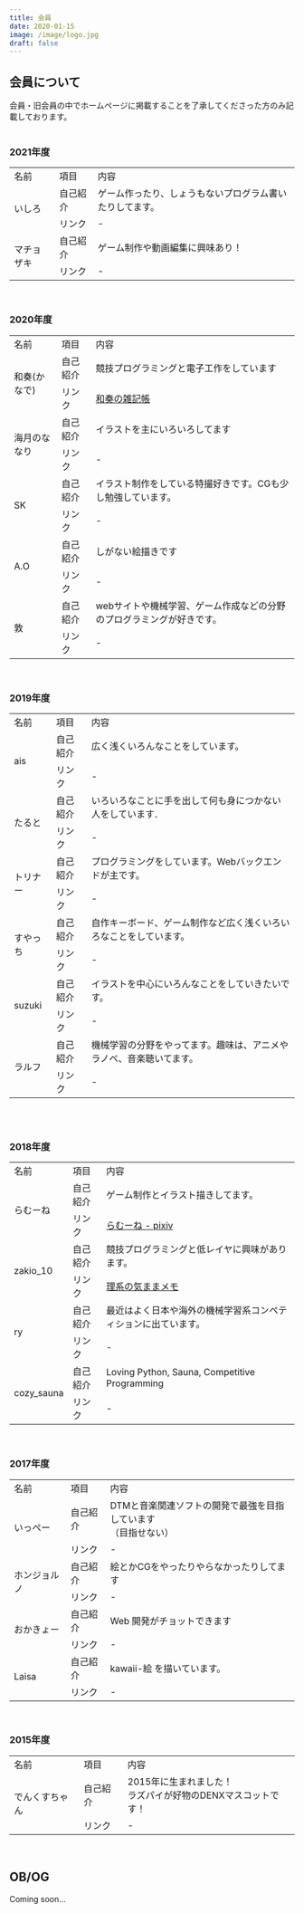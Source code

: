 ```yaml
---
title: 会員
date: 2020-01-15
image: /image/logo.jpg
draft: false
---
```

## 会員について

会員・旧会員の中でホームページに掲載することを了承してくださった方のみ記載しております。\
<br>

### 2021年度

<table class="table">
	<tr>
		<td class="namae">名前</td>
		<td class="koumoku">項目</td>
		<td class="naiyou">内容</td>
	</tr>
	<tr>
		<td class="namae" rowspan="2">いしろ</td>
		<td>自己紹介</td>
		<td class="honbun">ゲーム作ったり、しょうもないプログラム書いたりしてます。</td>
	</tr>
	<tr>
		<td>リンク</td>
		<td class="honbun">-</a></td>
	</tr>	
	<tr>
		<td class="namae" rowspan="2">マチョザキ</td>
		<td>自己紹介</td>
		<td class="honbun">ゲーム制作や動画編集に興味あり！</td>
	</tr>
	<tr>
		<td>リンク</td>
		<td class="honbun">-</a></td>
	</tr>	
	
</table><br>

### 2020年度

<table class="table">
	<tr>
		<td class="namae">名前</td>
		<td class="koumoku">項目</td>
		<td class="naiyou">内容</td>
	</tr>
	<tr>
		<td class="namae" rowspan="2">和奏(かなで)</td>
		<td>自己紹介</td>
		<td class="honbun">競技プログラミングと電子工作をしています</td>
	</tr>
	<tr>
		<td>リンク</td>
		<td class="honbun"><a href="https://kanade-2001.hatenablog.com/" target="_blank" rel="noopener">和奏の雑記帳</a></td>
	</tr>
	<tr>
		<td class="namae" rowspan="2">海月のななり</td>
		<td>自己紹介</td>
		<td class="honbun">イラストを主にいろいろしてます</td>
	</tr>
	<tr>
		<td>リンク</td>
		<td class="honbun">-</a></td>
	</tr>
	<tr>
		<td class="namae" rowspan="2">SK</td>
		<td>自己紹介</td>
		<td class="honbun">イラスト制作をしている特撮好きです。CGも少し勉強しています。</td>
	</tr>
	<tr>
		<td>リンク</td>
		<td class="honbun">-</a></td>
	</tr>
	<tr>
		<td class="namae" rowspan="2">A.O</td>
		<td>自己紹介</td>
		<td class="honbun">しがない絵描きです</td>
	</tr>
	<tr>
		<td>リンク</td>
		<td class="honbun">-</a></td>
	</tr>
	<tr>
		<td class="namae" rowspan="2">敦</td>
		<td>自己紹介</td>
		<td class="honbun">webサイトや機械学習、ゲーム作成などの分野のプログラミングが好きです。</td>
	</tr>
	<tr>
		<td>リンク</td>
		<td class="honbun">-</a></td>
	</tr>
	
</table><br>

### 2019年度

<table class="table">
	<tr>
		<td class="namae">名前</td>
		<td class="koumoku">項目</td>
		<td class="naiyou">内容</td>
	</tr>
	<tr>
		<td class="namae" rowspan="2">ais</td>
		<td>自己紹介</td>
		<td class="honbun">広く浅くいろんなことをしています。</td>
	</tr>
	<tr>
		<td>リンク</td>
		<td>-</td>
	</tr>
	<tr>
		<td class="namae" rowspan="2">たると</td>
		<td>自己紹介</td>
		<td class="honbun">いろいろなことに手を出して何も身につかない人をしています．</td>
	</tr>
	<tr>
		<td>リンク</td>
		<td>-</td>
	</tr>
	<tr>
		<td class="namae" rowspan="2">トリナー</td>
		<td>自己紹介</td>
		<td class="honbun">プログラミングをしています。Webバックエンドが主です。</td>
	</tr>
	<tr>
		<td>リンク</td>
		<td>-</td>
	</tr>
	<tr>
		<td class="namae" rowspan="2">すやっち</td>
		<td>自己紹介</td>
		<td class="honbun">自作キーボード、ゲーム制作など広く浅くいろいろなことをしています。</td>
	</tr>
	<tr>
		<td>リンク</td>
		<td>-</td>
	</tr>
	<tr>
		<td class="namae" rowspan="2">suzuki</td>
		<td>自己紹介</td>
		<td class="honbun">イラストを中心にいろんなことをしていきたいです。</td>
	</tr>
	<tr>
		<td>リンク</td>
		<td>-</td>
	</tr>
	<tr>
		<td class="namae" rowspan="2">ラルフ</td>
		<td>自己紹介</td>
		<td class="honbun">機械学習の分野をやってます。趣味は、アニメやラノベ、音楽聴いてます。</td>
	</tr>
	<tr>
		<td>リンク</td>
		<td>-</td>
	</tr>
</table><br>
<br>

### 2018年度

<table class="table table-condensed">
	<tr>
		<td class="namae">名前</td>
		<td class="koumoku">項目</td>
		<td class="naiyou">内容</td>
	</tr>
	<tr>
		<td class="namae" rowspan="2">らむーね</td>
		<td>自己紹介</td>
		<td class="honbun">ゲーム制作とイラスト描きしてます。</td>
	</tr>
	<tr>
		<td>リンク</td>
		<td class="honbun"><a href="https://www.pixiv.net/users/31489063" target="_blank" rel="noopener">らむーね - pixiv</a></td>
	</tr>
	<tr>
		<td class="namae" rowspan="2">zakio_10</td>
		<td>自己紹介</td>
		<td class="honbun">競技プログラミングと低レイヤに興味があります。</td>
	</tr>
	<tr>
		<td>リンク</td>
		<td><a href="https://zakio-10.hatenablog.com/" target="_blank" rel="noopener">理系の気ままメモ</a></td>
	</tr>
	<tr>
		<td class="namae" rowspan="2">ry</td>
		<td>自己紹介</td>
		<td class="honbun">最近はよく日本や海外の機械学習系コンペティションに出ています。</td>
	</tr>
	<tr>
		<td>リンク</td>
		<td>-</td>
	</tr>
	<tr>
		<td class="namae" rowspan="2">cozy_sauna</td>
		<td>自己紹介</td>
		<td class="honbun">Loving Python, Sauna, Competitive Programming</td>
	</tr>
	<tr>
		<td>リンク</td>
		<td>-</td>
	</tr>
</table><br>

### 2017年度

<table class="table table-condensed">
	<tr>
		<td class="namae">名前</td>
		<td class="koumoku">項目</td>
		<td class="naiyou">内容</td>
	</tr>
	<tr>
		<td class="namae" rowspan="2">いっぺー</td>
		<td>自己紹介</td>
		<td class="honbun">DTMと音楽関連ソフトの開発で最強を目指しています<br>（目指せない）</td>
	</tr>
	<tr>
		<td>リンク</td>
		<td class="honbun">-</td>
	</tr>
	<tr>
		<td class="namae" rowspan="2">ホンジョルノ</td>
		<td>自己紹介</td>
		<td class="honbun">絵とかCGをやったりやらなかったりしてます</td>
	</tr>
	<tr>
		<td>リンク</td>
		<td class="honbun">-</td>
	</tr>
	<tr>
		<td class="namae" rowspan="2">おかきょー</td>
		<td>自己紹介</td>
		<td class="honbun">Web 開発がチョットできます</td>
	</tr>
	<tr>
		<td>リンク</td>
		<td class="honbun">-</td>
	</tr>
	<tr>
		<td class="namae" rowspan="2">Laisa</td>
		<td>自己紹介</td>
		<td class="honbun">kawaii-絵 を描いています。</td>
	</tr>
	<tr>
		<td>リンク</td>
		<td class="honbun">-</td>
	</tr>
</table><br>

### 2015年度

<table class="table table-condensed">
	<tr>
		<td class="namae">名前</td>
		<td class="koumoku">項目</td>
		<td class="naiyou">内容</td>
	</tr>
	<tr>
		<td class="namae" rowspan="2">でんくすちゃん</td>
		<td>自己紹介</td>
		<td class="honbun">2015年に生まれました！<br>ラズパイが好物のDENXマスコットです！</td>
	</tr>
	<tr>
		<td>リンク</td>
		<td>-</td>
	</tr>
</table><br>

## OB/OG

Coming soon...